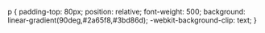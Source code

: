  p {
    padding-top: 80px;
    position: relative;
    font-weight: 500;
    background: linear-gradient(90deg,#2a65f8,#3bd86d);
    -webkit-background-clip: text;
 } 